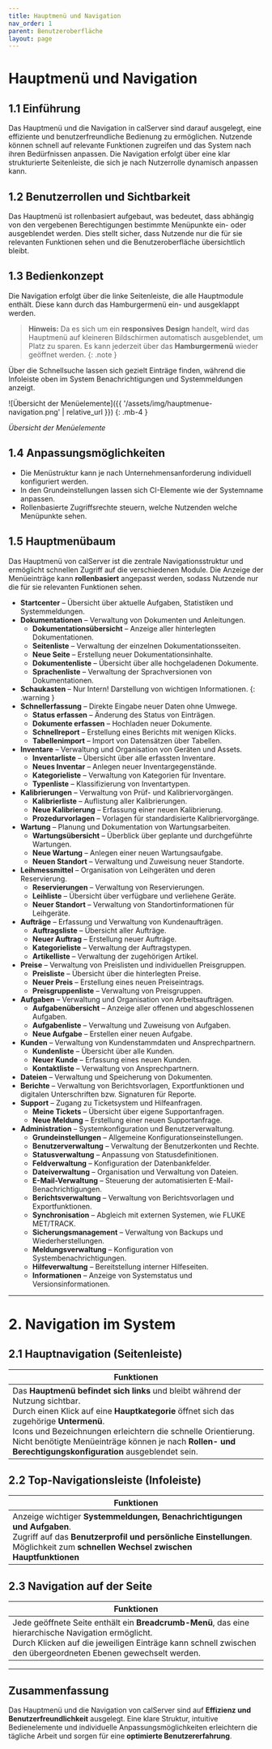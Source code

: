 ```yaml
---
title: Hauptmenü und Navigation
nav_order: 1
parent: Benutzeroberfläche
layout: page
---
```


# Hauptmenü und Navigation

## 1.1 Einführung

Das Hauptmenü und die Navigation in calServer sind darauf ausgelegt, eine effiziente und benutzerfreundliche Bedienung zu ermöglichen. Nutzende können schnell auf relevante Funktionen zugreifen und das System nach ihren Bedürfnissen anpassen. Die Navigation erfolgt über eine klar strukturierte Seitenleiste, die sich je nach Nutzerrolle dynamisch anpassen kann.

## 1.2 Benutzerrollen und Sichtbarkeit

Das Hauptmenü ist rollenbasiert aufgebaut, was bedeutet, dass abhängig von den vergebenen Berechtigungen bestimmte Menüpunkte ein- oder ausgeblendet werden. Dies stellt sicher, dass Nutzende nur die für sie relevanten Funktionen sehen und die Benutzeroberfläche übersichtlich bleibt.

## 1.3 Bedienkonzept

Die Navigation erfolgt über die linke Seitenleiste, die alle Hauptmodule enthält. Diese kann durch das Hamburgermenü ein- und ausgeklappt werden.

> **Hinweis:** Da es sich um ein **responsives Design** handelt, wird das Hauptmenü auf kleineren Bildschirmen automatisch ausgeblendet, um Platz zu sparen. Es kann jederzeit über das **Hamburgermenü** wieder geöffnet werden.
{: .note }

Über die Schnellsuche lassen sich gezielt Einträge finden, während die Infoleiste oben im System Benachrichtigungen und Systemmeldungen anzeigt.


![Übersicht der Menüelemente]({{ '/assets/img/hauptmenue-navigation.png' | relative_url }})
{: .mb-4 }

*Übersicht der Menüelemente*

## 1.4 Anpassungsmöglichkeiten

- Die Menüstruktur kann je nach Unternehmensanforderung individuell konfiguriert werden.
- In den Grundeinstellungen lassen sich CI-Elemente wie der Systemname anpassen.
- Rollenbasierte Zugriffsrechte steuern, welche Nutzenden welche Menüpunkte sehen.

## 1.5 Hauptmenübaum

Das Hauptmenü von calServer ist die zentrale Navigationsstruktur und ermöglicht schnellen Zugriff auf die verschiedenen Module. Die Anzeige der Menüeinträge kann **rollenbasiert** angepasst werden, sodass Nutzende nur die für sie relevanten Funktionen sehen.

- **Startcenter** – Übersicht über aktuelle Aufgaben, Statistiken und Systemmeldungen.
- **Dokumentationen** – Verwaltung von Dokumenten und Anleitungen.
    - **Dokumentationsübersicht** – Anzeige aller hinterlegten Dokumentationen.
    - **Seitenliste** – Verwaltung der einzelnen Dokumentationsseiten.
    - **Neue Seite** – Erstellung neuer Dokumentationsinhalte.
    - **Dokumentenliste** – Übersicht über alle hochgeladenen Dokumente.
    - **Sprachenliste** – Verwaltung der Sprachversionen von Dokumentationen.
- **Schaukasten** – Nur Intern! Darstellung von wichtigen Informationen.
{: .warning }
- **Schnellerfassung** – Direkte Eingabe neuer Daten ohne Umwege.
    - **Status erfassen** – Änderung des Status von Einträgen.
    - **Dokumente erfassen** – Hochladen neuer Dokumente.
    - **Schnellreport** – Erstellung eines Berichts mit wenigen Klicks.
    - **Tabellenimport** – Import von Datensätzen über Tabellen.
- **Inventare** – Verwaltung und Organisation von Geräten und Assets.
    - **Inventarliste** – Übersicht über alle erfassten Inventare.
    - **Neues Inventar** – Anlegen neuer Inventargegenstände.
    - **Kategorieliste** – Verwaltung von Kategorien für Inventare.
    - **Typenliste** – Klassifizierung von Inventartypen.
- **Kalibrierungen** – Verwaltung von Prüf- und Kalibriervorgängen.
    - **Kalibrierliste** – Auflistung aller Kalibrierungen.
    - **Neue Kalibrierung** – Erfassung einer neuen Kalibrierung.
    - **Prozedurvorlagen** – Vorlagen für standardisierte Kalibriervorgänge.
- **Wartung** – Planung und Dokumentation von Wartungsarbeiten.
    - **Wartungsübersicht** – Überblick über geplante und durchgeführte Wartungen.
    - **Neue Wartung** – Anlegen einer neuen Wartungsaufgabe.
    - **Neuen Standort** – Verwaltung und Zuweisung neuer Standorte.
- **Leihmessmittel** – Organisation von Leihgeräten und deren Reservierung.
    - **Reservierungen** – Verwaltung von Reservierungen.
    - **Leihliste** – Übersicht über verfügbare und verliehene Geräte.
    - **Neuer Standort** – Verwaltung von Standortinformationen für Leihgeräte.
- **Aufträge** – Erfassung und Verwaltung von Kundenaufträgen.
    - **Auftragsliste** – Übersicht aller Aufträge.
    - **Neuer Auftrag** – Erstellung neuer Aufträge.
    - **Kategorieliste** – Verwaltung der Auftragstypen.
    - **Artikelliste** – Verwaltung der zugehörigen Artikel.
- **Preise** – Verwaltung von Preislisten und individuellen Preisgruppen.
    - **Preisliste** – Übersicht über die hinterlegten Preise.
    - **Neuer Preis** – Erstellung eines neuen Preiseintrags.
    - **Preisgruppenliste** – Verwaltung von Preisgruppen.
- **Aufgaben** – Verwaltung und Organisation von Arbeitsaufträgen.
    - **Aufgabenübersicht** – Anzeige aller offenen und abgeschlossenen Aufgaben.
    - **Aufgabenliste** – Verwaltung und Zuweisung von Aufgaben.
    - **Neue Aufgabe** – Erstellen einer neuen Aufgabe.
- **Kunden** – Verwaltung von Kundenstammdaten und Ansprechpartnern.
    - **Kundenliste** – Übersicht über alle Kunden.
    - **Neuer Kunde** – Erfassung eines neuen Kunden.
    - **Kontaktliste** – Verwaltung von Ansprechpartnern.
- **Dateien** – Verwaltung und Speicherung von Dokumenten.
- **Berichte** – Verwaltung von Berichtsvorlagen, Exportfunktionen und digitalen Unterschriften bzw. Signaturen für Reporte.
- **Support** – Zugang zu Ticketsystem und Hilfeanfragen.
    - **Meine Tickets** – Übersicht über eigene Supportanfragen.
    - **Neue Meldung** – Erstellung einer neuen Supportanfrage.
- **Administration** – Systemkonfiguration und Benutzerverwaltung.
    - **Grundeinstellungen** – Allgemeine Konfigurationseinstellungen.
    - **Benutzerverwaltung** – Verwaltung der Benutzerkonten und Rechte.
    - **Statusverwaltung** – Anpassung von Statusdefinitionen.
    - **Feldverwaltung** – Konfiguration der Datenbankfelder.
    - **Dateiverwaltung** – Organisation und Verwaltung von Dateien.
    - **E-Mail-Verwaltung** – Steuerung der automatisierten E-Mail-Benachrichtigungen.
    - **Berichtsverwaltung** – Verwaltung von Berichtsvorlagen und Exportfunktionen.
    - **Synchronisation** – Abgleich mit externen Systemen, wie FLUKE MET/TRACK.
    - **Sicherungsmanagement** – Verwaltung von Backups und Wiederherstellungen.
    - **Meldungsverwaltung** – Konfiguration von Systembenachrichtigungen.
    - **Hilfeverwaltung** – Bereitstellung interner Hilfeseiten.
    - **Informationen** – Anzeige von Systemstatus und Versionsinformationen.

---

# 2. Navigation im System

## 2.1 Hauptnavigation (Seitenleiste)

| Funktionen |
| ---------- |
| Das **Hauptmenü befindet sich links** und bleibt während der Nutzung sichtbar.<br>Durch einen Klick auf eine **Hauptkategorie** öffnet sich das zugehörige **Untermenü**.<br>Icons und Bezeichnungen erleichtern die schnelle Orientierung.<br>Nicht benötigte Menüeinträge können je nach **Rollen- und Berechtigungskonfiguration** ausgeblendet sein. |

## 2.2 Top-Navigationsleiste (Infoleiste)

| Funktionen |
| ---------- |
| Anzeige wichtiger **Systemmeldungen, Benachrichtigungen und Aufgaben**.<br>Zugriff auf das **Benutzerprofil und persönliche Einstellungen**.<br>Möglichkeit zum **schnellen Wechsel zwischen Hauptfunktionen** |

## 2.3 Navigation auf der Seite

| Funktionen |
| ---------- |
| Jede geöffnete Seite enthält ein **Breadcrumb-Menü**, das eine hierarchische Navigation ermöglicht.<br>Durch Klicken auf die jeweiligen Einträge kann schnell zwischen den übergeordneten Ebenen gewechselt werden. |

---

## Zusammenfassung

Das Hauptmenü und die Navigation von calServer sind auf **Effizienz und Benutzerfreundlichkeit** ausgelegt. Eine klare Struktur, intuitive Bedienelemente und individuelle Anpassungsmöglichkeiten erleichtern die tägliche Arbeit und sorgen für eine **optimierte Benutzererfahrung**.

